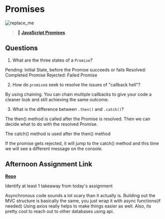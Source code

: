 # Promises

![replace_me](https://codeworks.blob.core.windows.net/public/assets/img/illustrations/placeholder.svg)

> **📖 [JavaScript Promises](https://codeworksacademy.com/fs-student-guide/resources/wk4/02-Promises)**

## Questions

1. What are the three states of a `Promise`?

Pending: Initial State, before the Promise succeeds or fails
Resolved: Completed Promise
Rejected: Failed Promise

2. How do `promise`s seek to resolve the issues of "callback hell"?

By using chaining. You can chain multiple callbacks to give your code a cleaner look and still achieving the same outcome.

3. What is the difference between `.then()` and `.catch()`?

The then() method is called after the Promise is resolved. Then we can decide what to do with the resolved Promise.

The catch() method is used after the then() method

If the promise gets rejected, it will jump to the catch() method and this time we will see a different message on the console.

## Afternoon Assignment Link

**[Repo](https://github.com/TimothyMcCormick/mvcGregslist)**

Identify at least 1 takeaway from today's assignment

Asynchronous code sounds a lot scary than it actually is. Building out the MVC structure is basically the same, you just wrap it with async functions(if needed) Using axios really helps to make things easier as well. Also, its pretty cool to reach out to other databases using api.